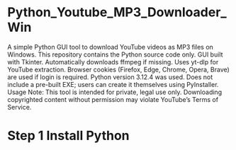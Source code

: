 # Python_Youtube_MP3_Downloader_Win
A simple Python GUI tool to download YouTube videos as MP3 files on Windows. This repository contains the Python source code only.
GUI built with Tkinter.
Automatically downloads ffmpeg if missing.
Uses yt-dlp for YouTube extraction.
Browser cookies (Firefox, Edge, Chrome, Opera, Brave) are used if login is required.
Python version 3.12.4 was used. 
Does not include a pre-built EXE; users can create it themselves using PyInstaller.
Usage Note:
This tool is intended for private, legal use only. Downloading copyrighted content without permission may violate YouTube’s Terms of Service.
# Step 1 Install Python

